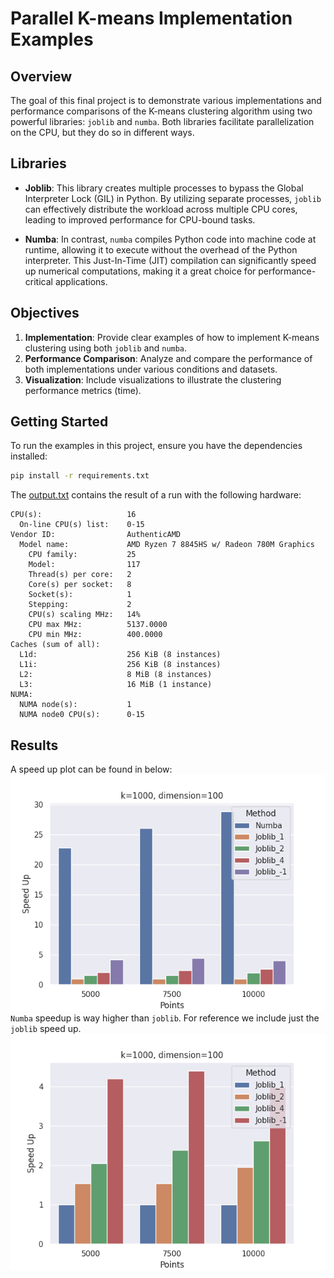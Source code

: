 # Parallel K-means Implementation Examples

## Overview

The goal of this final project is to demonstrate various implementations and performance comparisons of the K-means clustering algorithm using two powerful libraries: `joblib` and `numba`. Both libraries facilitate parallelization on the CPU, but they do so in different ways.

## Libraries

- **Joblib**: This library creates multiple processes to bypass the Global Interpreter Lock (GIL) in Python. By utilizing separate processes, `joblib` can effectively distribute the workload across multiple CPU cores, leading to improved performance for CPU-bound tasks.

- **Numba**: In contrast, `numba` compiles Python code into machine code at runtime, allowing it to execute without the overhead of the Python interpreter. This Just-In-Time (JIT) compilation can significantly speed up numerical computations, making it a great choice for performance-critical applications.

## Objectives

1. **Implementation**: Provide clear examples of how to implement K-means clustering using both `joblib` and `numba`.
2. **Performance Comparison**: Analyze and compare the performance of both implementations under various conditions and datasets.
3. **Visualization**: Include visualizations to illustrate the clustering  performance metrics (time).

## Getting Started

To run the examples in this project, ensure you have the dependencies installed:

```bash
pip install -r requirements.txt
```

The [output.txt](output.txt) contains the result of a run with the following hardware:

```
CPU(s):                   16
  On-line CPU(s) list:    0-15
Vendor ID:                AuthenticAMD
  Model name:             AMD Ryzen 7 8845HS w/ Radeon 780M Graphics
    CPU family:           25
    Model:                117
    Thread(s) per core:   2
    Core(s) per socket:   8
    Socket(s):            1
    Stepping:             2
    CPU(s) scaling MHz:   14%
    CPU max MHz:          5137.0000
    CPU min MHz:          400.0000
Caches (sum of all):      
  L1d:                    256 KiB (8 instances)
  L1i:                    256 KiB (8 instances)
  L2:                     8 MiB (8 instances)
  L3:                     16 MiB (1 instance)
NUMA:                     
  NUMA node(s):           1
  NUMA node0 CPU(s):      0-15
```

## Results

A speed up plot can be found in below:
![speedup](plots/numbaJoblibSpeedUp.png)
 `Numba` speedup is way higher than `joblib`.
 For reference we include just the `joblib` speed up.
 ![speedup](plots/JoblibSpeedUp.png)
